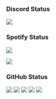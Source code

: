 ### Discord Status
<a href="https://discord.com/users/1209936797375926333" align="left">
    <img src="https://lanyard.cnrad.dev/api/1209936797375926333?theme=dark&animated=true&showDisplayName=true">
</a>

### Spotify Status
![](https://spotify-github-profile.vercel.app/api/view?uid=31d76ptpo5wxjtdpfgp5pnzkcxna)

![](https://spotify-recently-played-readme.vercel.app/api?user=31d76ptpo5wxjtdpfgp5pnzkcxna)

### GitHub Status
![](http://github-profile-summary-cards.vercel.app/api/cards/profile-details?username=rucykun&theme=2077)
![](http://github-profile-summary-cards.vercel.app/api/cards/most-commit-language?username=rucykun&theme=2077)
![](http://github-profile-summary-cards.vercel.app/api/cards/repos-per-language?username=rucykun&theme=2077)
![](http://github-profile-summary-cards.vercel.app/api/cards/productive-time?username=rucykun&theme=2077)
![](http://github-profile-summary-cards.vercel.app/api/cards/stats?username=rucykun&theme=2077)
